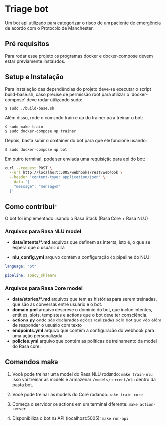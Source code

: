 # Triage bot

Um bot api utilizado para categorizar o risco de um paciente de emergência de acordo
com o Protocolo de Manchester.

## Pré requisitos

Para rodar esse projeto os programas docker e docker-compose devem estar previamente instalados.

## Setup e Instalação

Para instalação das dependências do projeto deve-se executar o script build-base.sh,
caso precise de permissão root para utilizar o 'docker-compose' deve rodar utilizando sudo:

```
$ sudo ./build-base.sh
```

Além disso, rode o comando train e up do trainer para treinar o bot:

```
$ sudo make train
$ sudo docker-compose up trainer
```

Depois, basta subir o container do bot para que ele funcione usando:
```
$ sudo docker-compose up bot
```

Em outro terminal, pode ser enviada uma requisição para api do bot:
```sh
curl --request POST \
  --url http://localhost:5005/webhooks/rest/webhook \
  --header 'content-type: application/json' \
  --data '{
    "message": "mensagem"
  }'
```

## Como contribuir

O bot foi implementado usando o Rasa Stack (Rasa Core + Rasa NLU)

### Arquivos para Rasa NLU model

- **data/intents/*.md** arquivos que definem as intents, isto é, o que se espera que o usuário dirá

- **nlu_config.yml** arquivo contém a configuração do pipeline do NLU:
```yaml
language: "pt"

pipeline: spacy_sklearn
```

### Arquivos para Rasa Core model

- **data/stories/*.md** arquivos que tem as histórias para serem treinadas, que são as conversas entre usuário e o bot.
- **domain.yml** arquivo descreve o domínio do bot, que inclue intentes, entities, slots, templates e actions que o bot deve ter consciência.
- **actions.py** onde são declaradas ações realizadas pelo bot que vão além de responder o usuário com texto
- **endpoints.yml** arquivo que contém a configuração do webhook para uma ação personalizada
- **policies.yml** arquivo que contém as políticas de treinamento da model do Rasa core.

## Comandos make
1. Você pode treinar uma model do Rasa NLU rodando:
```make train-nlu```
Isso vai treinar as models e armazenar `/models/current/nlu` dentro da pasta bot.

2. Você pode treinar as models do Core rodando:
```make train-core```

3. Começa o servidor de actions em um terminal diferente:
```make action-server```


4. Disponibiliza o bot na API (localhost:5005):
```make run-api```
